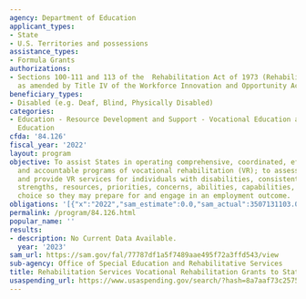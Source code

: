 ```yaml
---
agency: Department of Education
applicant_types:
- State
- U.S. Territories and possessions
assistance_types:
- Formula Grants
authorizations:
- Sections 100-111 and 113 of the  Rehabilitation Act of 1973 (Rehabilitation Act),
  as amended by Title IV of the Workforce Innovation and Opportunity Act (WIOA).
beneficiary_types:
- Disabled (e.g. Deaf, Blind, Physically Disabled)
categories:
- Education - Resource Development and Support - Vocational Education and Handicapped
  Education
cfda: '84.126'
fiscal_year: '2022'
layout: program
objective: To assist States in operating comprehensive, coordinated, effective, efficient
  and accountable programs of vocational rehabilitation (VR); to assess, plan, develop,
  and provide VR services for individuals with disabilities, consistent with their
  strengths, resources, priorities, concerns, abilities, capabilities, and informed
  choice so they may prepare for and engage in an employment outcome.
obligations: '[{"x":"2022","sam_estimate":0.0,"sam_actual":3507131103.0,"usa_spending_actual":3122178936.87},{"x":"2023","sam_estimate":3637651162.0,"sam_actual":0.0,"usa_spending_actual":3386576437.89},{"x":"2024","sam_estimate":3960418462.0,"sam_actual":0.0,"usa_spending_actual":0.0}]'
permalink: /program/84.126.html
popular_name: ''
results:
- description: No Current Data Available.
  year: '2023'
sam_url: https://sam.gov/fal/77787df1a5f7489aae495f72a3ffd543/view
sub-agency: Office of Special Education and Rehabilitative Services
title: Rehabilitation Services Vocational Rehabilitation Grants to States
usaspending_url: https://www.usaspending.gov/search/?hash=8a7aaf73c257545ebedfe3c3c3f47fe0
---
```

